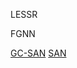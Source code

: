 LESSR

FGNN

[GC-SAN](https://www.ijcai.org/Proceedings/2019/547)
[SAN](https://papers.nips.cc/paper/2017/file/3f5ee243547dee91fbd053c1c4a845aa-Paper.pdf)
